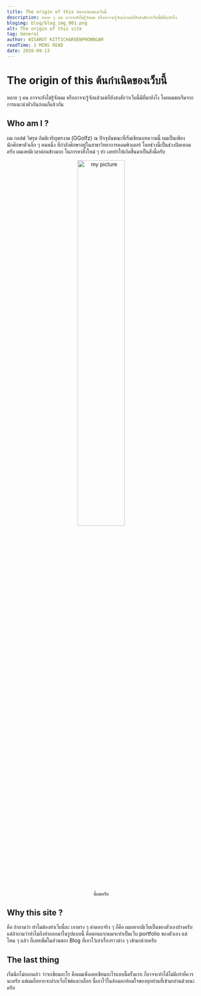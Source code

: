 ```yaml
---
title: The origin of this ต้นกำเนิดของเว็บนี้
description: หลาย ๆ คน อาจจะยังไม่รู้จักผม หรืออาจจะรู้จักแล้วแต่ก็ยังสงสัยว่าเว็บนี้มีที่มายังไง
blogimg: blog/blog_img_001.png
alt: The origin of this site
tag: General
author: WISARUT KITTICHAROENPHONNGAM
readTime: 2 MINS READ
date: 2020-09-13
---
```

# The origin of this ต้นกำเนิดของเว็บนี้

หลาย ๆ คน อาจจะยังไม่รู้จักผม หรืออาจจะรู้จักแล้วแต่ก็ยังสงสัยว่าเว็บนี้มีที่มายังไง โดยผมขอเริ่มจากการแนะนำตัวกันก่อนก็แล้วกัน

## Who am I ? 

ผม กอล์ฟ วิศรุต กิตติเจริญพรงาม (GGolfz) ณ ปัจจุบันขณะที่เริ่มเขียนบทความนี้ ผมเป็นเพียงนักศึกษาตัวเล็ก ๆ คนหนึ่ง
ที่กำลังศึกษาอยู่ในสาขาวิทยาการคอมพิวเตอร์ โดยช่วงนี้เป็นช่วงปิดเทอมครับ
ผมเลยมีเวลาค่อนข้างมาก ในการหาสิ่งใหม่ ๆ ทำ เลยทำให้เกิดขึ้นมาเป็นสิ่งนี้ครับ

<p style="text-align:center;margin-top:2%"><img src="/profile.jpg" alt="my picture" width="50%" /> <br/> <span style="font-size:0.9em">นี่ผมครับ</span> </p>


## Why this site ? 

คือ ถ้าถามว่า ทำไมต้องทำเว็บนี้ละ เอาตรง ๆ คำตอบจริง ๆ ก็คือ ผมอยากมีเว็บเป็นของตัวเองบ้างครับ แต่ถ้าถามว่าทำไมถึงทำออกมาในรูปแบบนี้ คือตอนแรกผมจะทำเป็นเว็บ portfolio ของตัวเอง แต่ไหน ๆ แล้ว ก็เลยเพิ่มในส่วนของ Blog ที่เอาไว้เล่าเรื่องราวต่าง ๆ เข้ามาด้วยครับ 

## The last thing

เริ่มนึกไม่ออกแล้ว ว่าจะเขียนอะไร คือผมเพิ่งเคยเขียนอะไรแบบนี้ครั้งแรก ก็อาจจะทำได้ไม่ดีเท่าที่ควรนะครับ แต่ผมก็อยากจะฝากเว็บไซต์และบล็อก นี้เอาไว้ในอ้อมอกอ้อมใจของทุกท่านที่เข้ามาอ่านด้วยนะครับ
